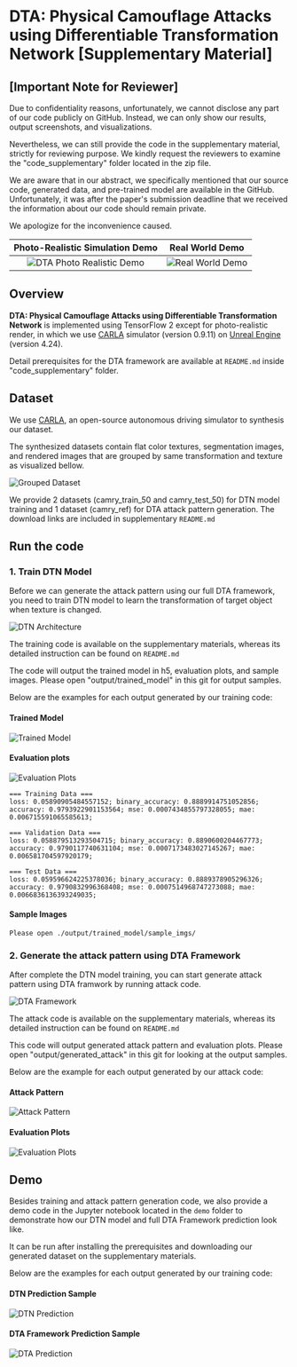 # DTA: Physical Camouflage Attacks using Differentiable Transformation Network [Supplementary Material]

## [Important Note for Reviewer]
Due to confidentiality reasons, unfortunately, we cannot disclose any part of our code publicly on GitHub. Instead, we can only show our results, output screenshots, and visualizations.

Nevertheless, we can still provide the code in the supplementary material, strictly for reviewing purpose. We kindly request the reviewers to examine the "code_supplementary" folder located in the zip file.

We are aware that in our abstract, we specifically mentioned that our source code, generated data, and pre-trained model are available in the GitHub. Unfortunately, it was after the paper's submission deadline that we received the information about our code should remain private.

We apologize for the inconvenience caused.

Photo-Realistic Simulation Demo |  Real World Demo
:-----------------------------:|:-----------------------------:
![DTA Photo Realistic Demo](./static/dta_photorealistic_demo.gif)  |  ![Real World Demo](./static/dta_real_world.gif)

## Overview
**DTA: Physical Camouflage Attacks using Differentiable Transformation Network** is implemented using TensorFlow 2 except for photo-realistic render, in which we use [CARLA](https://carla.org/) simulator (version 0.9.11) on [Unreal Engine](https://www.unrealengine.com/en-US/) (version 4.24).

Detail prerequisites for the DTA framework are available at `README.md` inside "code_supplementary" folder.


## Dataset
We use [CARLA](https://carla.org/), an open-source autonomous driving simulator to synthesis our dataset.

The synthesized datasets contain flat color textures, segmentation images, and rendered images that are grouped by same transformation and texture as visualized bellow.

![Grouped Dataset](./static/grouped_dataset_viz.png) 

We provide 2 datasets (camry_train_50 and camry_test_50) for DTN model training and 1 dataset (camry_ref) for DTA attack pattern generation.
The download links are included in supplementary `README.md`


## Run the code

### 1. Train DTN Model
Before we can generate the attack pattern using our full DTA framework, you need to train DTN model to learn the transformation of target object when texture is changed.

![DTN Architecture](./static/dtn_architecture.png)

The training code is available on the supplementary materials, whereas its detailed instruction can be found on `README.md`

The code will output the trained model in h5, evaluation plots, and sample images. Please open "output/trained_model" in this git for output samples.

Below are the examples for each output generated by our training code:

#### Trained Model
![Trained Model](./output/trained_model/model/trained_model_ss.png)

#### Evaluation plots
![Evaluation Plots](./output/trained_model/plot/dtn_densenet_4_2_histories.png)

```
=== Training Data ===
loss: 0.05890905484557152; binary_accuracy: 0.8889914751052856; accuracy: 0.9793922901153564; mse: 0.0007434855797328055; mae: 0.006715591065585613; 

=== Validation Data ===
loss: 0.058879513293504715; binary_accuracy: 0.8890600204467773; accuracy: 0.9790117740631104; mse: 0.0007173483027145267; mae: 0.006581704597920179; 

=== Test Data ===
loss: 0.059596624225378036; binary_accuracy: 0.8889378905296326; accuracy: 0.9790832996368408; mse: 0.0007514968747273088; mae: 0.0066836136393249035; 
```

#### Sample Images
```
Please open ./output/trained_model/sample_imgs/
```


### 2. Generate the attack pattern using DTA Framework
After complete the DTN model training, you can start generate attack pattern using DTA framwork by running attack code.

![DTA Framework](./static/dta_attack_pipeline.png)

The attack code is available on the supplementary materials, whereas its detailed instruction can be found on `README.md`

This code will output generated attack pattern and evaluation plots. Please open "output/generated_attack" in this git for looking at the output samples.

Below are the example for each output generated by our attack code:

#### Attack Pattern
![Attack Pattern](./output/generated_attack/attack_pattern/camry_effdetd0_attack_besttrain.png)

#### Evaluation Plots
![Evaluation Plots](./output/generated_attack/plot/camry_effdetd0_attack_histories.png)

## Demo

Besides training and attack pattern generation code, we also provide a demo code in the Jupyter notebook located in the `demo` folder to demonstrate how our DTN model and full DTA Framework prediction look like.

It can be run after installing the prerequisites and downloading our generated dataset on the supplementary materials.

Below are the examples for each output generated by our training code:

#### DTN Prediction Sample
![DTN Prediction](./demo/dtn_prediction_demo.png)

#### DTA Framework Prediction Sample
![DTA Prediction](./demo/dta_prediction_demo.png)
